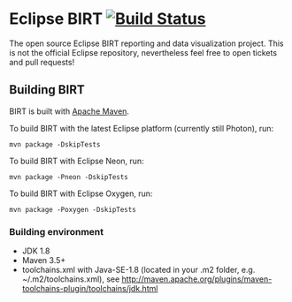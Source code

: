 # Eclipse BIRT [![Build Status](https://travis-ci.org/Flugtiger/birt.svg?branch=flugtiger_master)](https://travis-ci.org/Flugtiger/birt)
The open source Eclipse BIRT reporting and data visualization project.
This is not the official Eclipse repository, nevertheless feel free to open tickets and pull requests!

## Building BIRT
BIRT is built with [Apache Maven](http://maven.apache.org).

To build BIRT with the latest Eclipse platform (currently still Photon), run:

    mvn package -DskipTests 
    
To build BIRT with Eclipse Neon, run:

    mvn package -Pneon -DskipTests

To build BIRT with Eclipse Oxygen, run:

    mvn package -Poxygen -DskipTests
    
### Building environment
* JDK 1.8
* Maven 3.5+
* toolchains.xml with Java-SE-1.8 (located in your .m2 folder, e.g. ~/.m2/toolchains.xml), see http://maven.apache.org/plugins/maven-toolchains-plugin/toolchains/jdk.html